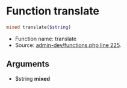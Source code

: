 Function translate
===========================





```php
mixed translate($string)
```

* Function name: translate
* Source: [admin-dev/functions.php line 225](https://github.com/PrestaShop/PrestaShop/blob/1.5.2.0/admin-dev/functions.php#L225).

Arguments
---------

* $string **mixed**

